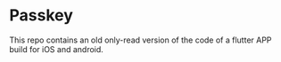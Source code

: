# Passkey

This repo contains an old only-read version of the code of a flutter APP build for iOS and android.
